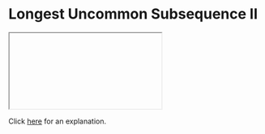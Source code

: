 # Longest Uncommon Subsequence II 

<iframe></iframe>

Click [here](Explanation.md) for an explanation.

